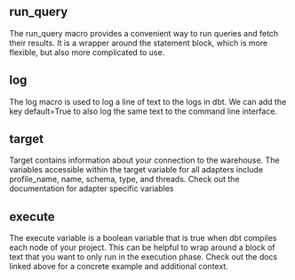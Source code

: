 ## run_query

The run_query macro provides a convenient way to run queries and fetch their results. It is a wrapper around the statement block, which is more flexible, but also more complicated to use.

## log

The log macro is used to log a line of text to the logs in dbt. We can add the key default=True to also log the same text to the command line interface.

## target

Target contains information about your connection to the warehouse.  The variables accessible within the target variable for all adapters include profile_name, name, schema, type, and threads.  Check out the documentation for adapter specific variables

## execute

The execute variable is a boolean variable that is true when dbt compiles each node of your project. This can be helpful to wrap around a block of text that you want to only run in the execution phase.  Check out the docs linked above for a concrete example and additional context.
